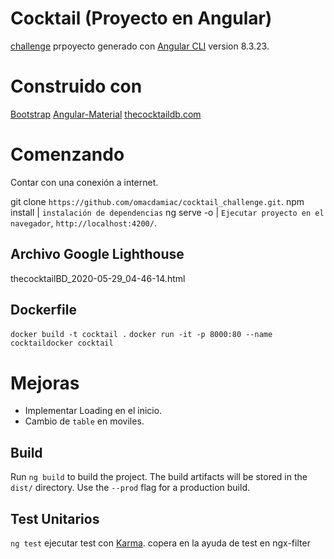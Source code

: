 # Cocktail (Proyecto en Angular)

[challenge](http://omacdamiac.com/dist/cocktail/#/home) prpoyecto generado con [Angular CLI](https://github.com/angular/angular-cli) version 8.3.23.

# Construido con

[Bootstrap](https://getbootstrap.com/docs/4.4/getting-started/introduction/)
[Angular-Material](https://material.angular.io/components/categories)
[thecocktaildb.com](https://www.thecocktaildb.com/api.php?ref=apilist.fun)

# Comenzando

Contar con una conexión a internet.

git clone `https://github.com/omacdamiac/cocktail_challenge.git`.
npm install | `instalación de dependencias`
ng serve -o | `Ejecutar proyecto en el navegador`, `http://localhost:4200/`.

## Archivo Google Lighthouse

thecocktailBD_2020-05-29_04-46-14.html

## Dockerfile

`docker build -t cocktail .`
`docker run -it -p 8000:80 --name cocktaildocker cocktail`

# Mejoras

- Implementar Loading en el inicio.
- Cambio de `table` en moviles.

## Build

Run `ng build` to build the project. The build artifacts will be stored in the `dist/` directory. Use the `--prod` flag for a production build.

## Test Unitarios

`ng test` ejecutar test con [Karma](https://karma-runner.github.io).
copera en la ayuda de test en ngx-filter